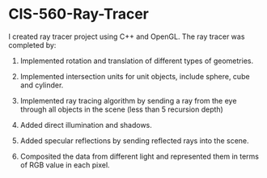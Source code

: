 CIS-560-Ray-Tracer
==================
I created ray tracer project using C++ and OpenGL. 
The ray tracer was completed by:
1. Implemented rotation and translation of different types of geometries.

2. Implemented intersection units for unit objects, include sphere, cube and cylinder. 

3. Implemented ray tracing algorithm by sending a ray from the eye through all objects in the scene (less than 5 recursion depth)

4. Added direct illumination and shadows. 

5. Added specular reflections by sending reflected rays into the scene. 

6. Composited the data from different light and represented them in terms of RGB value in each pixel.  









 
